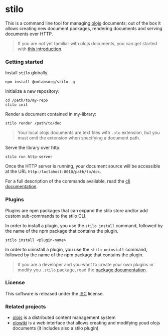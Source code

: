 # stilo
This is a command line tool for managing [olojs] documents; out of the box it 
allows creating new document packages, rendering documents and serving documents
over HTTP.

> If you are not yet familiar with olojs documents, you can get started with 
> [this introduction](https://github.com/onlabsorg/olojs/blob/master/docs/document.md).

### Getting started
Install `stilo` globally.

```
npm install @onlabsorg/stilo -g
```

Initialize a new repository:

```
cd /path/to/my-repo
stilo init
```

Render a document contained in my-library:

```
stilo render /path/to/doc
```

>   Your local olojs documents are text files with `.olo` extension, but you 
>   must omit the extension when specifying a document path.

Serve the library over http:

```
stilo run http-server
```

Once the HTTP server is running, your document source will be accessible at the 
URL `http:/loclahost:8010/path/to/doc`.

For a full description of the commands available, read the
[cli documentation](./docs/cli.md).


### Plugins
Plugins are npm packages that can expand the stilo store and/or add 
custom sub-commands to the stilo CLI.

In order to install a plugin, you use the `stilo install` command, followed
by the name of the npm package that contains the plugin.

```
stilo install <plugin-name>
```

In order to uninstall a plugin, you use the `stilo uninstall` command, followed
by the name of the npm package that contains the plugin.

> If you are a developer and you want to create your own plugins or modify you
> `.stilo` package, read the [package documentation](./package-template/README.md).


### License
This software is released under the [ISC](https://opensource.org/licenses/ISC) 
license.


### Related projects
* [olojs] is a distributed content management system
* [olowiki] is a web interface that allows creating and modifying youd olojs 
  documents (it includes also a stilo plugin)


[olojs]: https://github.com/onlabsorg/olojs
[olowiki]: https://github.com/onlabsorg/olowiki
